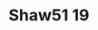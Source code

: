 <a name="material" />

# Shaw51 19
<script type="application/ld+json">
  {
    "@context": "https://schema.org/",
    "@type": "ChemicalSubstance",
    "http://purl.org/dc/terms/conformsTo":
      {
        "@type": "CreativeWork",
        "@id": "https://bioschemas.org/profiles/ChemicalSubstance/0.4-RELEASE/"
      },
    "@id": "https://egonw.github.io/nanowiki/nanowiki49.html#material",
    "name": "Shaw51 19",
    "sameAs": "http://127.0.0.1/mediawiki/index.php/Special:URIResolver/Shaw51_19"
  }
</script>

